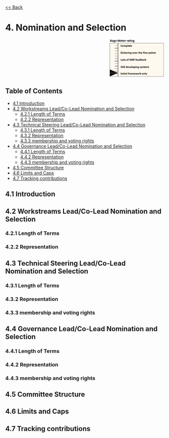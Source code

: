 [<< Back](../)

# 4. Nomination and Selection
<p align="right"><img src="../figures/bogo_ifo.png" alt="scope" title="Scope" width="35%"/></p>



## Table of Contents
* [4.1 Introduction](#4.1)
* [4.2 Workstreams Lead/Co-Lead Nomination and Selection](#4.2)
  * [4.2.1 Length of Terms](#4.2.1)
  * [4.2.2 Representation](#4.2.2)
* [4.3 Technical Steering Lead/Co-Lead Nomination and Selection](#4.3)
  * [4.3.1 Length of Terms](#4.3.1)
  * [4.3.2 Representation](#4.3.2)
  * [4.3.3 membership and voting rights](#4.3.3)
* [4.4 Governance Lead/Co-Lead Nomination and Selection](#4.4)
  * [4.4.1 Length of Terms](#4.4.1)
  * [4.4.2 Representation](#4.4.2)
  * [4.4.3 membership and voting rights](#4.4.3)
* [4.5 Committee Structure](#4.5)
* [4.6 Limits and Caps](#4.6)
* [4.7 Tracking contributions](#4.7)

<a name="4.1"></a>
## 4.1 Introduction

<a name="4.2"></a>
## 4.2 Workstreams Lead/Co-Lead Nomination and Selection

<a name="4.2.1"></a>
### 4.2.1 Length of Terms

<a name="4.2.2"></a>
### 4.2.2 Representation

<a name="4.3"></a>
## 4.3 Technical Steering Lead/Co-Lead Nomination and Selection

<a name="4.3.1"></a>
### 4.3.1 Length of Terms

<a name="4.3.2"></a>
### 4.3.2 Representation

<a name="4.3.3"></a>
### 4.3.3 membership and voting rights

<a name="4.4"></a>
## 4.4 Governance Lead/Co-Lead Nomination and Selection

<a name="4.4.1"></a>
### 4.4.1 Length of Terms

<a name="4.4.2"></a>
### 4.4.2 Representation

<a name="4.4.3"></a>
### 4.4.3 membership and voting rights

<a name="4.5"></a>
## 4.5 Committee Structure

<a name="4.6"></a>
## 4.6 Limits and Caps

<a name="4.7"></a>
## 4.7 Tracking contributions

